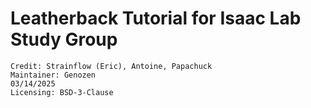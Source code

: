 # Leatherback Tutorial for Isaac Lab Study Group
```
Credit: Strainflow (Eric), Antoine, Papachuck
Maintainer: Genozen
03/14/2025
Licensing: BSD-3-Clause
```
